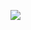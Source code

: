 ![](https://readme-typing-svg.herokuapp.com/?size=22&color=bcbccb&center=true&vCenter=true&lines=>+flat,+raw,+minimalistic)

